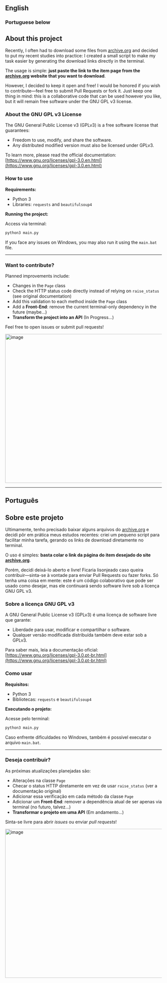 ## **English**

### Portuguese below

## About this project

Recently, I often had to download some files from [archive.org](https://archive.org) and decided to put my recent studies into practice: I created a small script to make my task easier by generating the download links directly in the terminal.

The usage is simple: **just paste the link to the item page from the [archive.org](https://archive.org) website that you want to download**.

However, I decided to keep it open and free! I would be honored if you wish to contribute—feel free to submit Pull Requests or fork it.
Just keep one thing in mind: this is a collaborative code that can be used however you like, but it will remain free software under the GNU GPL v3 license.

### About the GNU GPL v3 License

The GNU General Public License v3 (GPLv3) is a free software license that guarantees:

* Freedom to use, modify, and share the software.
* Any distributed modified version must also be licensed under GPLv3.

To learn more, please read the official documentation:
[https://www.gnu.org/licenses/gpl-3.0.en.html](https://www.gnu.org/licenses/gpl-3.0.en.html)

### How to use

**Requirements:**

* Python 3
* Libraries: `requests` and `beautifulsoup4`

**Running the project:**

Access via terminal:

```bash
python3 main.py
```

If you face any issues on Windows, you may also run it using the `main.bat` file.

---

### Want to contribute?

Planned improvements include:

* Changes in the `Page` class
* Check the HTTP status code directly instead of relying on `raise_status` (see original documentation)
* Add this validation to each method inside the `Page` class
* Add a **Front-End**: remove the current terminal-only dependency in the future (maybe...)
* **Transform the project into an API** (In Progress...)

Feel free to open issues or submit pull requests!

<img width="979" height="479" alt="image" src="https://github.com/user-attachments/assets/21735494-60bc-4c61-8617-74d005df0657" />


---

## **Português**

## Sobre este projeto

Ultimamente, tenho precisado baixar alguns arquivos do [archive.org](https://archive.org) e decidi pôr em prática meus estudos recentes: criei um pequeno script para facilitar minha tarefa, gerando os links de download diretamente no terminal.

O uso é simples: **basta colar o link da página do item desejado do site [archive.org](https://archive.org)**.

Porém, decidi deixá-lo aberto e livre! Ficaria lisonjeado caso queira contribuir—sinta-se à vontade para enviar Pull Requests ou fazer forks.
Só tenha uma coisa em mente: este é um código colaborativo que pode ser usado como desejar, mas ele continuará sendo software livre sob a licença GNU GPL v3.

### Sobre a licença GNU GPL v3

A GNU General Public License v3 (GPLv3) é uma licença de software livre que garante:

* Liberdade para usar, modificar e compartilhar o software.
* Qualquer versão modificada distribuída também deve estar sob a GPLv3.

Para saber mais, leia a documentação oficial:
[https://www.gnu.org/licenses/gpl-3.0.pt-br.html](https://www.gnu.org/licenses/gpl-3.0.pt-br.html)

### Como usar

**Requisitos:**

* Python 3
* Bibliotecas: `requests` e `beautifulsoup4`

**Executando o projeto:**

Acesse pelo terminal:

```bash
python3 main.py
```

Caso enfrente dificuldades no Windows, também é possível executar o arquivo `main.bat`.

---

### Deseja contribuir?

As próximas atualizações planejadas são:

* Alterações na classe `Page`
* Checar o status HTTP diretamente em vez de usar `raise_status` (ver a documentação original)
* Adicionar essa verificação em cada método da classe `Page`
* Adicionar um **Front-End**: remover a dependência atual de ser apenas via terminal (no futuro, talvez...)
* **Transformar o projeto em uma API** (Em andamento...)

Sinta-se livre para abrir *issues* ou enviar *pull requests*!

<img width="979" height="479" alt="image" src="https://github.com/user-attachments/assets/037354bd-c0f5-4e22-9095-961957a5b2ce" />

